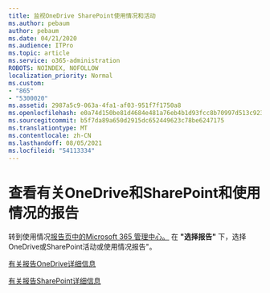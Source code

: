 ```yaml
---
title: 监视OneDrive SharePoint使用情况和活动
ms.author: pebaum
author: pebaum
ms.date: 04/21/2020
ms.audience: ITPro
ms.topic: article
ms.service: o365-administration
ROBOTS: NOINDEX, NOFOLLOW
localization_priority: Normal
ms.custom:
- "865"
- "5300020"
ms.assetid: 2987a5c9-063a-4fa1-af03-951f7f1750a8
ms.openlocfilehash: e0a74d150be81d4684e481a76eb4b1d93fcc8b70997d513c9230406f520d1ec2
ms.sourcegitcommit: b5f7da89a650d2915dc652449623c78be6247175
ms.translationtype: MT
ms.contentlocale: zh-CN
ms.lasthandoff: 08/05/2021
ms.locfileid: "54113334"
---
```

# <a name="view-reports-on-onedrive-and-sharepoint-activity-and-usage"></a>查看有关OneDrive和SharePoint和使用情况的报告

转到使用情况[报告页中的Microsoft 365 管理中心。](https://admin.microsoft.com/AdminPortal/Home) 在 **"选择报告"** 下，选择OneDrive或SharePoint活动或使用情况报告"。
  
[有关报告OneDrive详细信息](https://go.microsoft.com/fwlink/?linkid=875239)
  
[有关报告SharePoint详细信息](https://go.microsoft.com/fwlink/?linkid=875240)
  